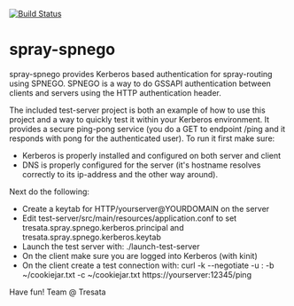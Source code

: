[![Build Status](https://travis-ci.org/tresata/spray-spnego.svg?branch=master)](https://travis-ci.org/tresata/spray-spnego)

# spray-spnego
spray-spnego provides Kerberos based authentication for spray-routing using SPNEGO. SPNEGO is a way to do GSSAPI authentication between clients and servers using the HTTP authentication header.

The included test-server project is both an example of how to use this project and a way to quickly test it within your Kerberos environment. It provides a secure ping-pong service (you do a GET to endpoint /ping and it responds with pong for the authenticated user).
To run it first make sure:
* Kerberos is properly installed and configured on both server and client
* DNS is properly configured for the server (it's hostname resolves correctly to its ip-address and the other way around).

Next do the following: 
* Create a keytab for HTTP/yourserver@YOURDOMAIN on the server
* Edit test-server/src/main/resources/application.conf to set tresata.spray.spnego.kerberos.principal and tresata.spray.spnego.kerberos.keytab 
* Launch the test server with: ./launch-test-server
* On the client make sure you are logged into Kerberos (with kinit)
* On the client create a test connection with: curl -k --negotiate -u : -b ~/cookiejar.txt -c ~/cookiejar.txt https://yourserver:12345/ping

Have fun!
Team @ Tresata
